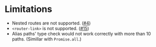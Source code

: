 # Limitations

- Nested routes are not supported. ([#4][])
- `<router-link>` is not supported. ([#15][])
- Alias paths' type check would not work correctly with more than 10 paths. (Simillar with `Promise.all`.)

[#4]: https://github.com/sapphi-red/vue-routider/issues/4
[#15]: https://github.com/sapphi-red/vue-routider/issues/15
